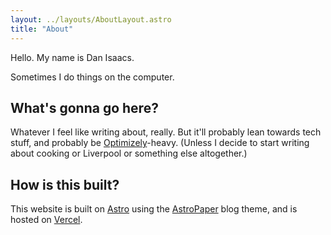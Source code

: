 ```yaml
---
layout: ../layouts/AboutLayout.astro
title: "About"
---
```


Hello. My name is Dan Isaacs.

Sometimes I do things on the computer.

## What's gonna go here?

Whatever I feel like writing about, really. But it'll probably lean towards tech stuff, and probably be [Optimizely](https://www.optimizely.com/)-heavy. (Unless I decide to start writing about cooking or Liverpool or something else altogether.)

## How is this built?

This website is built on [Astro](https://astro.build/) using the [AstroPaper](https://astro-paper.pages.dev/) blog theme, and is hosted on [Vercel](https://vercel.com/).

